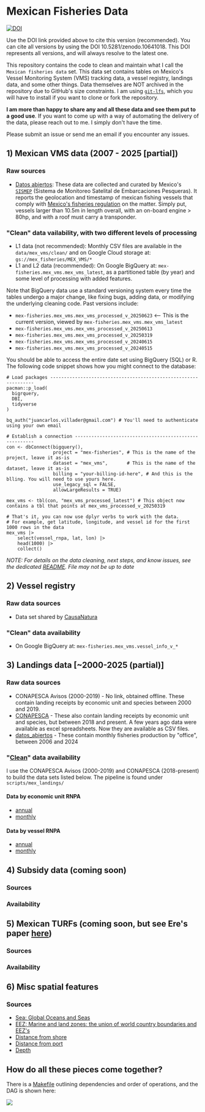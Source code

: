 # Mexican Fisheries Data

[![DOI](https://zenodo.org/badge/DOI/10.5281/zenodo.15733839.svg)](https://doi.org/10.5281/zenodo.15733839)

Use the DOI link provided above to cite this version (recommended). You can cite all versions by using the DOI 10.5281/zenodo.10641018. This DOI represents all versions, and will always resolve to the latest one.

This repository contains the code to clean and maintain what I call the `Mexican fisheries data` set. This data set contains tables on Mexico's Vessel Monitoring System (VMS) tracking data, a vessel registry, landings data, and some other things. Data themselves are NOT archived in the repository due to GitHub's size constraints. I am using [`git-lfs`](https://git-lfs.com/), which you will have to install if you want to clone or fork the repository.

**I am more than happy to share any and all these data and see them put to a good use**. If you want to come up with a way of automating the delivery of the data, please reach out to me. I simply don't have the time.

Please submit an issue or send me an email if you encounter any issues. 

## 1) Mexican VMS data (2007 - 2025 [partial])

### Raw sources

- [Datos abiertos](https://datos.gob.mx/busca/dataset/localizacion-y-monitoreo-satelital-de-embarcaciones-pesqueras): These data are collected and curated by Mexico's [`SISMEP`](https://www.gob.mx/conapesca/acciones-y-programas/sistema-de-monitoreo-satelital-de-embarcaciones-pesqueras) (Sistema de Monitoreo Satelital de Embarcaciones Pesqueras). It reports the geolocation and timestamp of mexican fishing vessels that comply with [Mexico's fisheries regulation](https://www.dof.gob.mx/nota_detalle.php?codigo=5399371&fecha=03/07/2015#gsc.tab=0) on the matter. Simply put, vessels larger than 10.5m in length overall, with an on-board engine > 80hp, and with a roof must carry a transponder.

### "Clean" data vailability, with two different levels of processing

- L1 data (not recommended): Monthly CSV files are available in the `data/mex_vms/clean/` and on Google Cloud storage at: `gs://mex_fisheries/MEX_VMS/*`
- L1 and L2 data (recommended): On Google BigQuery at: `mex-fisheries.mex_vms.mex_vms_latest`, as a partitioned table (by year) and some level of processing with added features.

Note that BigQuery data use a standard versioning system every time the tables undergo a major change, like fixing bugs, adding data, or modifying the underlying cleaning code. Past versions include:

- `mex-fisheries.mex_vms.mex_vms_processed_v_20250623` <-- This is the current version, viewed by `mex-fisheries.mex_vms.mex_vms_latest`
- `mex-fisheries.mex_vms.mex_vms_processed_v_20250613`
- `mex-fisheries.mex_vms.mex_vms_processed_v_20250319`
- `mex-fisheries.mex_vms.mex_vms_processed_v_20240615`
- `mex-fisheries.mex_vms.mex_vms_processed_v_20240515`

You should be able to access the entire date set using BigQuery (SQL) or R. The following code snippet shows how you might connect to the database:

```
# Load packages ----------------------------------------------------------------
pacman::p_load(
  bigrquery,
  DBI,
  tidyverse
)

bq_auth("juancarlos.villader@gmail.com") # You'll need to authenticate using your own email

# Establish a connection -------------------------------------------------------
con <- dbConnect(bigquery(),
                 project = "mex-fisheries", # This is the name of the project, leave it as-is
                 dataset = "mex_vms",       # This is the name of the dataset, leave it as-is
                 billing = "your-billing-id-here", # And this is the blling. You will need to use yours here.
                 use_legacy_sql = FALSE, 
                 allowLargeResults = TRUE)
  
mex_vms <- tbl(con, "mex_vms_processed_latest") # This object now contains a tbl that points at mex_vms_processed_v_20250319

# That's it, you can now use dplyr verbs to work with the data.
# For example, get latitude, longitude, and vessel id for the first 1000 rows in the data
mex_vms |> 
    select(vessel_rnpa, lat, lon) |> 
    head(1000) |> 
    collect()
```

_NOTE: For details on the data cleaning, next steps, and know issues, see the dedicated [README](/scripts/mex_vms). File may not be up to date_

## 2) Vessel registry

### Raw data sources

- Data set shared by [CausaNatura](www.causanatura.org)

### "Clean" data availability

- On Google BigQuery at: `mex-fisheries.mex_vms.vessel_info_v_*`

## 3) Landings data [~2000-2025 (partial)]

### Raw data sources

- CONAPESCA Avisos (2000-2019) - No link, obtained offline. These contain landing receipts by economic unit and species between 2000 and 2019.
- [CONAPESCA](https://conapesca.gob.mx/wb/cona/avisos_arribo_cosecha_produccion) - These also contain landing receipts by economic unit and species, but between 2018 and present. A few years ago data were available as excel spreadsheets. Now they are available as CSV files.
- [datos_abiertos](https://datos.gob.mx/busca/dataset/produccion-pesquera) - These contain monthly fisheries production by "office", between 2006 and 2024

### "[Clean](data/mex_landings/clean)" data availability

I use the CONAPESCA Avisos (2000-2019) and CONAPESCA (2018-present) to build the data sets listed below. The pipeline is found under `scripts/mex_landings/`

#### Data by economic unit RNPA
- [annual](data/mex_landings/clean/mex_annual_landings_by_eu.rds)
- [monthly](data/mex_landings/clean/mex_monthly_landings_by_eu.rds)

#### Data by vessel RNPA
- [annual](data/mex_landings/clean/mex_annual_landings_by_vessel.rds)
- [monthly](data/mex_landings/clean/mex_monthly_landings_by_vessel.rds)

## 4) Subsidy data (coming soon)

### Sources

### Availability

## 5) Mexican TURFs (coming soon, but see Ere's paper [here](https://journals.plos.org/plosone/article?id=10.1371/journal.pone.0286739))

### Sources

### Availability

## 6) Misc spatial features

### Sources

- [Sea: Global Oceans and Seas](https://www.marineregions.org/sources.php)
- [EEZ: Marine and land zones: the union of world country boundaries and EEZ's](https://www.marineregions.org/sources.php)
- [Distance from shore](https://gmed.auckland.ac.nz/download.html)
- [Distance from port](https://gmed.auckland.ac.nz/download.html)
- [Depth](https://gmed.auckland.ac.nz/download.html)

## How do all these pieces come together?

There is a [Makefile](Makefile) outlining dependencies and order of operations, and the DAG is shown here:

![](workflow.png)
